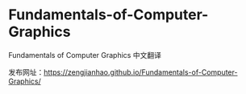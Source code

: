 # Fundamentals-of-Computer-Graphics

Fundamentals of Computer Graphics 中文翻译

发布网址：https://zengjianhao.github.io/Fundamentals-of-Computer-Graphics/
